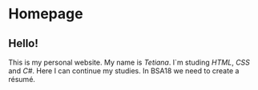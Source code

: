 # Homepage
## Hello! 
This is my personal website. My name is *Tetiana*. I`m studing *HTML*, *CSS* and *C#*. Here I can continue my studies. In BSA18 we need to create a résumé.

